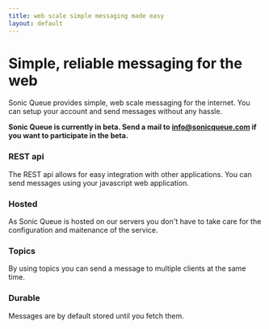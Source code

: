 ```yaml
---
title: web scale simple messaging made easy
layout: default
---
```


# Simple, reliable messaging for the web
Sonic Queue provides simple, web scale messaging for the internet.  You can setup your account and send messages without any hassle.

**Sonic Queue is currently in beta.  Send a mail to <a href="mailto:info@sonicqueue.com">info@sonicqueue.com</a> if you want to participate in the beta.**

### REST api
The REST api allows for easy integration with other applications.  You can send messages using your javascript web application.

### Hosted
As Sonic Queue is hosted on our servers you don't have to take care for the configuration and maitenance of the service.

### Topics
By using topics you can send a message to multiple clients at the same time.

### Durable
Messages are by default stored until you fetch them.
